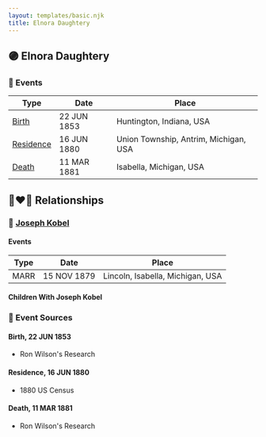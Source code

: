 ```yaml
---
layout: templates/basic.njk
title: Elnora Daughtery
---
```

## 🟣 Elnora Daughtery

### 📆 Events

Type | Date | Place
------ | ------ | ------
[Birth](#event-0) | 22 JUN 1853 | Huntington, Indiana, USA
[Residence](#event-1) | 16 JUN 1880 | Union Township, Antrim, Michigan, USA
[Death](#event-2) | 11 MAR 1881 | Isabella, Michigan, USA

## 👩‍❤️‍👨 Relationships

### 🔵 [Joseph Kobel](/people/4/44694656)

#### Events

Type | Date | Place
------ | ------ | ------
MARR | 15 NOV 1879 | Lincoln, Isabella, Michigan, USA
#### Children With Joseph Kobel
### 📰 Event Sources

#### <a id="event-0"></a> Birth, 22 JUN 1853
* Ron Wilson's Research

#### <a id="event-1"></a> Residence, 16 JUN 1880
* 1880 US Census

#### <a id="event-2"></a> Death, 11 MAR 1881
* Ron Wilson's Research